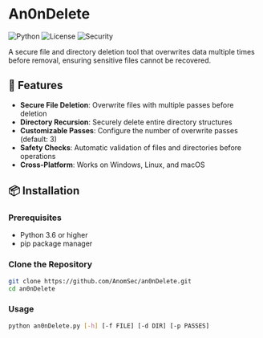 # An0nDelete

![Python](https://img.shields.io/badge/python-3.6+-blue.svg)
![License](https://img.shields.io/badge/license-MIT-green.svg)
![Security](https://img.shields.io/badge/security-file%20wiper-red.svg)

A secure file and directory deletion tool that overwrites data multiple times before removal, ensuring sensitive files cannot be recovered.

## 🚀 Features

- **Secure File Deletion**: Overwrite files with multiple passes before deletion
- **Directory Recursion**: Securely delete entire directory structures
- **Customizable Passes**: Configure the number of overwrite passes (default: 3)
- **Safety Checks**: Automatic validation of files and directories before operations
- **Cross-Platform**: Works on Windows, Linux, and macOS

## 📦 Installation

### Prerequisites
- Python 3.6 or higher
- pip package manager

### Clone the Repository
```bash
git clone https://github.com/AnomSec/an0nDelete.git
cd an0nDelete
```
### Usage
```bash
python an0nDelete.py [-h] [-f FILE] [-d DIR] [-p PASSES]
```
